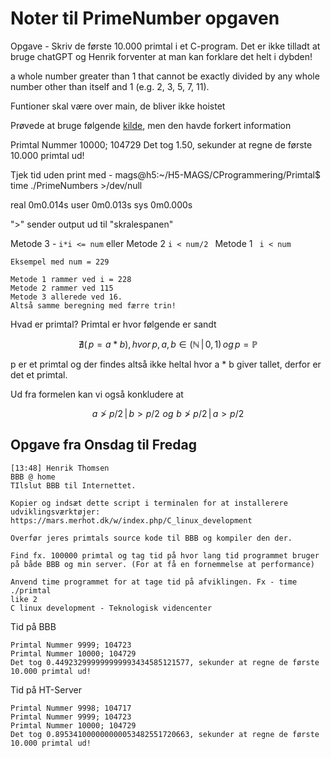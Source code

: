 # Noter til PrimeNumber opgaven

Opgave - Skriv de første 10.000 primtal i et C-program. Det er ikke tilladt at bruge chatGPT og Henrik forventer at man kan forklare det helt i dybden!

a whole number greater than 1 that cannot be exactly divided by any whole number other than itself and 1 (e.g. 2, 3, 5, 7, 11).

Funtioner skal være over main, de bliver ikke hoistet

Prøvede at bruge følgende [kilde](https://www.vedantu.com/maths/how-to-find-prime-numbers), men den havde forkert information

Primtal Nummer 10000; 104729 
Det tog 1.50, sekunder at regne de første 10.000 primtal ud! 


Tjek tid uden print med - mags@h5:~/H5-MAGS/CProgrammering/Primtal$ time ./PrimeNumbers >/dev/null

real    0m0.014s
user    0m0.013s
sys     0m0.000s

">" sender output ud til "skralespanen"

Metode 3 - ```i*i <= num``` eller Metode 2 ```i < num/2 ```  Metode 1 ``` i < num```

    Eksempel med num = 229

    Metode 1 rammer ved i = 228
    Metode 2 rammer ved 115 
    Metode 3 allerede ved 16. 
    Altså samme beregning med færre trin!

Hvad er primtal? Primtal er hvor følgende er sandt 

$$ \nexists (\, p = a * b), \, hvor \, p,a,b \in (\mathbb{N} \,| \, 0,1) \, og \, p = \mathbb{P} $$

p er et primtal og der findes altså ikke heltal hvor a * b giver tallet, derfor er det et primtal.

Ud fra formelen kan vi også konkludere at 

$$ a \ngtr p/2 \, | \, b > p/2 \,\, og \,\,  b \ngtr p/2 \, |\, a > p/2 $$



## Opgave fra Onsdag til Fredag

    [13:48] Henrik Thomsen
    BBB @ home
    TIlslut BBB til Internettet.
    
    Kopier og indsæt dette script i terminalen for at installerere udviklingsværktøjer: https://mars.merhot.dk/w/index.php/C_linux_development
    
    Overfør jeres primtals source kode til BBB og kompiler den der. 
    
    Find fx. 100000 primtal og tag tid på hvor lang tid programmet bruger på både BBB og min server. (For at få en fornemmelse at performance)
    
    Anvend time programmet for at tage tid på afviklingen. Fx - time ./primtal
    like 2
    C linux development - Teknologisk videncenter


Tid på BBB

    Primtal Nummer 9999; 104723 
    Primtal Nummer 10000; 104729 
    Det tog 0.449232999999999993434585121577, sekunder at regne de første 10.000 primtal ud!

Tid på HT-Server

    Primtal Nummer 9998; 104717 
    Primtal Nummer 9999; 104723 
    Primtal Nummer 10000; 104729 
    Det tog 0.895341000000000053482551720663, sekunder at regne de første 10.000 primtal ud! 

